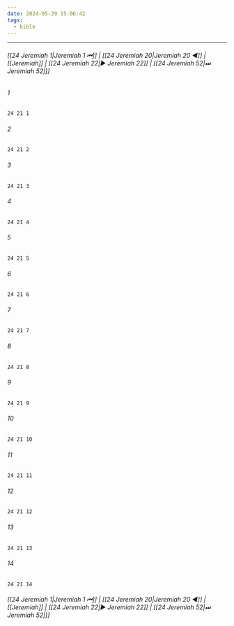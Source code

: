 ```yaml
---
date: 2024-05-29 15:06:42
tags:
  - bible
---
```

___

###### [[24 Jeremiah 1|Jeremiah 1 ⏮]] | [[24 Jeremiah 20|Jeremiah 20 ◀]] | [[Jeremiah]] | [[24 Jeremiah 22|▶ Jeremiah 22]] | [[24 Jeremiah 52|⏭ Jeremiah 52|]]

###### 1
``` verse
24 21 1 
```
###### 2
``` verse
24 21 2 
```
###### 3
``` verse
24 21 3 
```
###### 4
``` verse
24 21 4 
```
###### 5
``` verse
24 21 5 
```
###### 6
``` verse
24 21 6 
```
###### 7
``` verse
24 21 7 
```
###### 8
``` verse
24 21 8 
```
###### 9
``` verse
24 21 9 
```
###### 10
``` verse
24 21 10 
```
###### 11
``` verse
24 21 11 
```
###### 12
``` verse
24 21 12 
```
###### 13
``` verse
24 21 13 
```
###### 14
``` verse
24 21 14 
```

###### [[24 Jeremiah 1|Jeremiah 1 ⏮]] | [[24 Jeremiah 20|Jeremiah 20 ◀]] | [[Jeremiah]] | [[24 Jeremiah 22|▶ Jeremiah 22]] | [[24 Jeremiah 52|⏭ Jeremiah 52|]]

